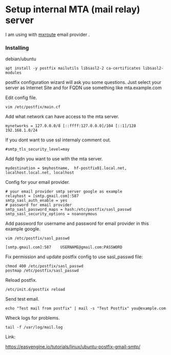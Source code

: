 # Setup internal MTA (mail relay) server

I am using with [mxroute](https://mxroute.com/) email provider .

### Installing

debian/ubuntu

```
apt install -y postfix mailutils libsasl2-2 ca-certificates libsasl2-modules
```

postfix configuration wizard will ask you some questions. 
Just select your server as Internet Site and for FQDN use something like mta.example.com




Edit config file.
```
vim /etc/postfix/main.cf
```
Add what network can have access to the mta server.

```
mynetworks = 127.0.0.0/8 [::ffff:127.0.0.0]/104 [::1]/128 192.168.1.0/24 

```

If you dont want to use ssl internaly comment out.

```
#smtp_tls_security_level=may
```

Add fqdn you want to use with the mta server.

```
mydestination = $myhostname,  hf-postfix01.local.net, localhost.local.net, localhost
```

Config for your email provider.

```
# your email provider smtp server google as example
relayhost = [smtp.gmail.com]:587
smtp_sasl_auth_enable = yes
# password for email provider
smtp_sasl_password_maps = hash:/etc/postfix/sasl_passwd
smtp_sasl_security_options = noanonymous

```

Add password for username and password for email provider in this example google.


```
vim /etc/postfix/sasl_passwd
```

```
[smtp.gmail.com]:587    USERNAME@gmail.com:PASSWORD

```

Fix permission and update postfix config to use sasl_passwd file:

```
chmod 400 /etc/postfix/sasl_passwd
postmap /etc/postfix/sasl_passwd
```

Reload postfix.

```
/etc/init.d/postfix reload
```

Send test email.

```
echo "Test mail from postfix" | mail -s "Test Postfix" you@example.com
```

Wheck logs for problems.

```
tail -f /var/log/mail.log
```



Link: 

https://easyengine.io/tutorials/linux/ubuntu-postfix-gmail-smtp/
